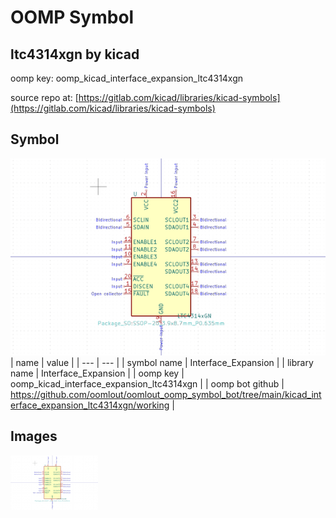# OOMP Symbol  
## ltc4314xgn  by kicad  
  
oomp key: oomp_kicad_interface_expansion_ltc4314xgn  
  
source repo at: [https://gitlab.com/kicad/libraries/kicad-symbols](https://gitlab.com/kicad/libraries/kicad-symbols)  
## Symbol  
  
[![working.png](working_600.png)](working.png)  
| name | value | 
| --- | --- | 
| symbol name | Interface_Expansion | 
| library name | Interface_Expansion | 
| oomp key | oomp_kicad_interface_expansion_ltc4314xgn | 
| oomp bot github | https://github.com/oomlout/oomlout_oomp_symbol_bot/tree/main/kicad_interface_expansion_ltc4314xgn/working | 
## Images  
  
[![working.png](working_140.png)](working.png)  
